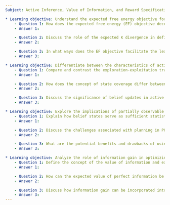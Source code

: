 ```yaml
---
Subject: Active Inference, Value of Information, and Reward Specification

* Learning objective: Understand the expected free energy objective for action planning in active inference.
    - Question 1: How does the expected free energy (EF) objective decompose into expected value and epistemic value terms in active inference, and what implications does this have for action selection?
    - Answer 1: 

    - Question 2: Discuss the role of the expected K divergence in defining epistemic value within the EF framework. How does this influence the agent's exploration behavior?
    - Answer 2: 

    - Question 3: In what ways does the EF objective facilitate the learning of comprehensive models of the environment compared to traditional reward-maximizing agents?
    - Answer 3: 

* Learning objective: Differentiate between the characteristics of active inference and reinforcement learning approaches.
    - Question 1: Compare and contrast the exploration-exploitation trade-off strategies employed in active inference and model-based reinforcement learning. What are the theoretical underpinnings of each approach?
    - Answer 1: 

    - Question 2: How does the concept of state coverage differ between active inference agents and traditional reinforcement learning agents in a given environment?
    - Answer 2: 

    - Question 3: Discuss the significance of belief updates in active inference versus the reward-centric focus in reinforcement learning. What are the potential advantages of the former?
    - Answer 3: 

* Learning objective: Explore the implications of partially observable Markov decision processes (POMDPs) on planning strategies.
    - Question 1: Explain how belief states serve as sufficient statistics in partially observable MDPs (POMDPs) and their impact on the formulation of optimal policies.
    - Answer 1: 

    - Question 2: Discuss the challenges associated with planning in POMDPs as opposed to fully observable MDPs. How does the complexity of belief representation affect planning efficiency?
    - Answer 2: 

    - Question 3: What are the potential benefits and drawbacks of using variational updates in the context of active inference as compared to exact Bayesian updates in POMDPs?
    - Answer 3: 

* Learning objective: Analyze the role of information gain in optimizing decision-making processes.
    - Question 1: Define the concept of the value of information and explain its relevance in the context of decision-making under uncertainty.
    - Answer 1: 

    - Question 2: How can the expected value of perfect information be extended to apply in POMDP settings? What implications does this have for the agent's decision-making capabilities?
    - Answer 2: 

    - Question 3: Discuss how information gain can be incorporated into the reward structure of active inference agents to enhance their performance in uncertain environments.
    - Answer 3: 
---
```

